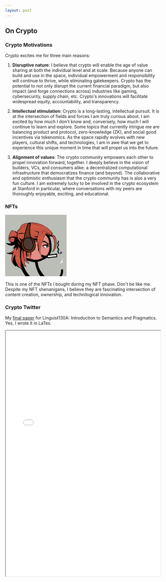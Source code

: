 ```yaml
---
layout: post
---
```

## On Crypto

### Crypto Motivations

Crypto excites me for three main reasons: 

1) **Disruptive nature**: I believe that crypto will enable the age of value sharing at both the individual level and at scale. Because anyone can build and use in the space, individual empowerment and responsibility will continue to thrive, while eliminating gatekeepers. Crypto has the potential to not only disrupt the current financial paradigm, but also impact (and forge connections across) industries like gaming, cybersecurity, supply chain, etc. Crypto's innovations will facilitate widespread equity, accountability, and transparency. 

2) **Intellectual stimulation**: Crypto is a long-lasting, intellectual pursuit. It is at the intersection of fields and forces I am truly curious about. I am excited by how much I don't know and, conversely, how much I will continue to learn and explore. Some topics that currently intrigue me are balancing product and protocol, zero-knowledge (ZK), and social good incentives via tokenomics. As the space rapidly evolves with new players, cultural shifts, and technologies, I am in awe that we get to experience this unique moment in time that will propel us into the future.

3) **Alignment of values**: The crypto community empowers each other to propel innovation forward, together. I deeply believe in the vision of builders, VCs, and consumers alike: a decentralized computational infrastructure that democratizes finance (and beyond). The collaborative and optimistic enthusiasm that the crypto community has is also a very fun culture. I am extremely lucky to be involved in the crypto ecosystem at Stanford in particular, where conversations with my peers are thoroughly enjoyable, exciting, and educational.


### NFTs

<img src="../zukimf.png" alt="my zuki mf" width="200"/>


This is one of the NFTs I bought during my NFT phase. Don't be like me. Despite my NFT shenanigans, I believe they are fascinating intersection of content creation, ownership, and technilogical innovation. 

### Crypto Twitter

My [final paper](https://github.com/kayleegeorge/kayleegeorge.github.io/blob/efb24b144723f6762a64b1dc6b4b74a9f9c9fef6/Ling130A_Final_Report_.pdf) for Linguist130A: Introduction to Semantics and Pragmatics. Yes, I wrote it in LaTex.

<iframe src="../Ling130A_Final_Report_.pdf" width="100%" height="800px"> </iframe>
